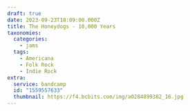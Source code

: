 ```yaml
---
draft: true
date: 2023-09-23T18:09:00.000Z
title: The Honeydogs - 10,000 Years
taxonomies:
  categories:
    - jams
  tags:
    - Americana
    - Folk Rock
    - Indie Rock
extra:
  service: bandcamp
  id: "1559557633"
  thumbnail: https://f4.bcbits.com/img/a0284899382_16.jpg
---
```

